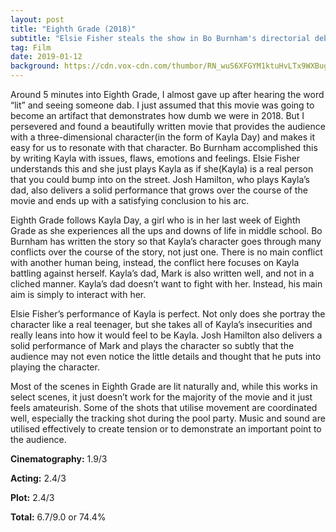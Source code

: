```yaml
---
layout: post
title: "Eighth Grade (2018)"
subtitle: "Elsie Fisher steals the show in Bo Burnham's directorial debut"
tag: Film
date: 2019-01-12
background: https://cdn.vox-cdn.com/thumbor/RN_wuS6XFGYM1ktuHvLTx9WXBug=/0x0:1430x774/1200x800/filters:focal(601x273:829x501)/cdn.vox-cdn.com/uploads/chorus_image/image/60361217/Screen_Shot_2018_07_13_at_9.32.22_AM.0.png
---
```

Around 5 minutes into Eighth Grade, I almost gave up after hearing the word “lit” and seeing someone dab. I just assumed that this movie was going to become an artifact that demonstrates how dumb we were in 2018. But I persevered and found a beautifully written movie that provides the audience with a three-dimensional character(in the form of Kayla Day) and makes it easy for us to resonate with that character. Bo Burnham accomplished this by writing Kayla with issues, flaws, emotions and feelings. Elsie Fisher understands this and she just plays Kayla as if she(Kayla) is a real person that you could bump into on the street. Josh Hamilton, who plays Kayla’s dad, also delivers a solid performance that grows over the course of the movie and ends up with a satisfying conclusion to his arc.

Eighth Grade follows Kayla Day, a girl who is in her last week of Eighth Grade as she experiences all the ups and downs of life in middle school. Bo Burnham has written the story so that Kayla’s character goes through many conflicts over the course of the story, not just one. There is no main conflict with another human being, instead, the conflict here focuses on Kayla battling against herself. Kayla’s dad, Mark is also written well, and not in a cliched manner. Kayla’s dad doesn’t want to fight with her. Instead, his main aim is simply to interact with her.

Elsie Fisher’s performance of Kayla is perfect. Not only does she portray the character like a real teenager, but she takes all of Kayla’s insecurities and really leans into how it would feel to be Kayla. Josh Hamilton also delivers a solid performance of Mark and plays the character so subtly that the audience may not even notice the little details and thought that he puts into playing the character.

Most of the scenes in Eighth Grade are lit naturally and, while this works in select scenes, it just doesn’t work for the majority of the movie and it just feels amateurish. Some of the shots that utilise movement are coordinated well, especially the tracking shot during the pool party. Music and sound are utilised effectively to create tension or to demonstrate an important point to the audience.

**Cinematography:** 1.9/3

**Acting:** 2.4/3

**Plot:** 2.4/3

**Total:** 6.7/9.0 or 74.4%